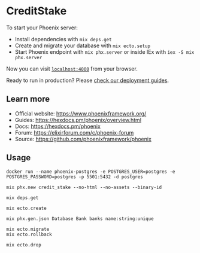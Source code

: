 # CreditStake

To start your Phoenix server:

  * Install dependencies with `mix deps.get`
  * Create and migrate your database with `mix ecto.setup`
  * Start Phoenix endpoint with `mix phx.server` or inside IEx with `iex -S mix phx.server`

Now you can visit [`localhost:4000`](http://localhost:4000) from your browser.

Ready to run in production? Please [check our deployment guides](https://hexdocs.pm/phoenix/deployment.html).

## Learn more

  * Official website: https://www.phoenixframework.org/
  * Guides: https://hexdocs.pm/phoenix/overview.html
  * Docs: https://hexdocs.pm/phoenix
  * Forum: https://elixirforum.com/c/phoenix-forum
  * Source: https://github.com/phoenixframework/phoenix

## Usage

```shell
docker run --name phoenix-postgres -e POSTGRES_USER=postgres -e POSTGRES_PASSWORD=postgres -p 5501:5432 -d postgres
```

```shell
mix phx.new credit_stake --no-html --no-assets --binary-id

mix deps.get

mix ecto.create

mix phx.gen.json Database Bank banks name:string:unique

mix ecto.migrate
mix ecto.rollback

mix ecto.drop
```
